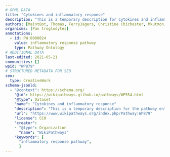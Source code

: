 ```yaml
---
# GPML DATA
title: "Cytokines and inflammatory response"
description: "This is a temporary description for Cytokines and inflammatory response"
authors: [MaintBot, Thomas, FerryJagers, Christine Chichester, Mkutmon, L Dupuis, Egonw, Eweitz]
organisms: [Pan troglodytes]
annotations:
  - id: PW:0000024
    value: inflammatory response pathway
    type: Pathway Ontology
# ADDITIONAL DATA
last-edited: 2021-05-21
communities: []
wpid: "WP879"
# STRUCTURED METADATA FOR SEO
seo:
  type: CreativeWork
schema-jsonld:
  - "@context": https://schema.org/
    "@id": https://wikipathways.github.io/pathways/WP554.html
    "@type": Dataset
    "name": "Cytokines and inflammatory response"
    "description": "This is a temporary description for the pathway entitled: Cytokines and inflammatory response"
    "url": "https://www.wikipathways.org/index.php/Pathway:WP879"
    "license": CC0
    "creator":
    - "@type": Organization
      "name": "WikiPathways"
    "keywords": [
      "inflammatory response pathway",
      ]
---
```

